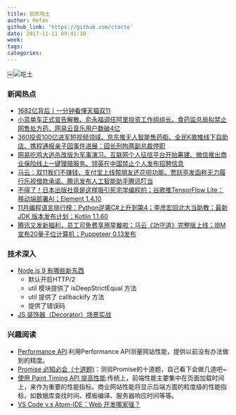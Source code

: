 ```yaml
---
title: 狂欢吃土
author: Hefan
github_link: 'https://github.com/ctocto'
date: 2017-11-11 09:41:10
week:
tags:
categories:
---
```

￼![吃土](http://chuantu.biz/t6/142/1510796558x2890173729.jpg)
### 新闻热点

- [1682亿背后丨一分钟看懂天猫双11](https://mp.weixin.qq.com/s/y3LrwjEDSL-eTaRUfLPDcA)
- [小蓝单车正式宣告解散、俞永福调任阿里投资工作组组长、食药监总局拟禁止网售处方药、网易云音乐用户数破4亿](https://mp.weixin.qq.com/s?__biz=MjM5NjAzNDQ4MA==&mid=2651790147&idx=1&sn=119fad2e592a570fc66dbcedb38bdebd&chksm=bd14d99c8a63508a23e8fdbff37799d8530e4859d8dcf378ef7e6c8bedf32a3805dee501b938&scene=38#wechat_redirect)
- [360投资100亿进军短视频领域、京东推无人智能售药柜、全民K歌推线下自助店、携程通报亲子园事件进展：园长刑拘两副总裁停职](https://mp.weixin.qq.com/s?__biz=MjM5NjAzNDQ4MA==&mid=2651790143&idx=1&sn=72c822389791680c10f7fe879b15da48&chksm=bd14d9e08a6350f6b62a68794f81272b361b9c83801b11d48ae9f8e87c893b18ab46ddb8ae9b&scene=38#wechat_redirect)
- [网易吃鸡大逃杀改版为军事演习、互联网个人征信平台开始筹建、微信推出商业保险线上一键理赔服务、领英在中国禁止个人发布招聘信息](https://mp.weixin.qq.com/s?__biz=MjM5NjAzNDQ4MA==&mid=2651790139&idx=1&sn=2cb0c2766fff0e451e1325bc27a5aedb&chksm=bd14d9e48a6350f21ed2be578c118b2e3d35d450a9cddcf65eb0ed1e129469c436062393cb81&scene=38#wechat_redirect)
- [马云：双11我们不赚钱、支付宝上线帮朋友还花呗功能、贾跃亭发函称无力履行乐视借款承诺、腾讯发布人工智能助手腾讯叮当](https://mp.weixin.qq.com/s?__biz=MjM5NjAzNDQ4MA==&mid=2651790135&idx=1&sn=54c4dd682e49a22f17b3e652315af901&chksm=bd14d9e88a6350fe87db73819acfb5318384eb5bc3db415f4ffd66c749b5dcc4afbdc4095f7b&scene=38#wechat_redirect)
- [不得了！日本出版社竟是这样吸引死宅学编程的；谷歌推TensorFlow Lite：移动端部署AI；Element 1.4.10](https://mp.weixin.qq.com/s?__biz=MzIxNDEzMjQwNw==&mid=2648948084&idx=1&sn=8d42019bb4d36b5fa25289ab102daca9&chksm=8fbb2eacb8cca7ba052abf3515e44e660a80acb350195994184d973487e5b759bbf8652cd9ab&scene=38#wechat_redirect)
- [11月编程语言排行榜：Python逆袭C#上升到第4；李彦宏回北大当助教；最新JDK 版本发布计划；Kotlin 1.1.60](https://mp.weixin.qq.com/s?__biz=MzIxNDEzMjQwNw==&mid=2648948074&idx=1&sn=a08ad1d396b7738a005768920e75ab5b&chksm=8fbb2eb2b8cca7a433d4c0c552accac73f6b5f0e86fde59f5505aca26d80fd111652889c7bae&scene=38#wechat_redirect)
- [腾讯又发新福利，员工可免费享用早餐啦；马云《功守道》完整版上线；IBM宣布20量子位计算机；Puppeteer 0.13发布](https://mp.weixin.qq.com/s?__biz=MzIxNDEzMjQwNw==&mid=2648948067&idx=1&sn=3fd4d35b0268f073fd5ad034c58cdccb&chksm=8fbb2ebbb8cca7adf6bf445f74b0c6bb299ffa0699647a7da7d07e7632057ceb5975f0478bdb&scene=38#wechat_redirect)

### 技术深入

- [Node.js 9 有哪些新东西](https://zhuanlan.zhihu.com/p/30899810)
  - 默认开启HTTP/2
  - util 模块提供了 isDeepStrictEqual 方法
  - util 提供了 callbackify 方法
  - 提供了错误码
- [JS 装饰器（Decorator）场景实战](https://juejin.im/post/59f1c484f265da431c6f8940?utm_source=wechat)

### 兴趣阅读

- [Performance API](http://javascript.ruanyifeng.com/bom/performance.html):利用Performance API测量网站性能，提供以前没有办法做到的精度。
- [Promise 必知必会（十道题)](https://cnodejs.org/topic/5a014cbe235953e84e47d543)：测验Promise的十道题，自己看下会做几道吧~
- [使用 Paint Timing API 提高性能](https://zhuanlan.zhihu.com/p/30389490?utm_medium=social&amp;utm_source=wechat_session):传统上，前端性能主要集中在页面加载时间上，来作为重要的性能指标。商业网站性能将显示后端方面的粒度级的性能指标，如数据库查找时间、模板编译、服务器响应时间等等。
- [VS Code v.s Atom-IDE：Web 开发哪家强？](https://mp.weixin.qq.com/s/IPNv-JE4Y9Gd6744gKrI1Q)
